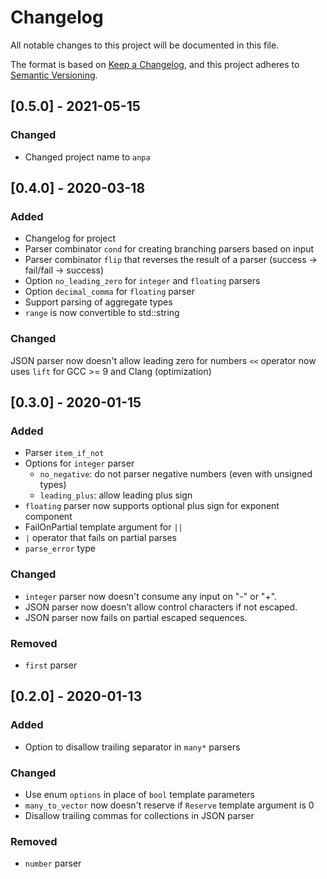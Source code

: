 # Changelog
All notable changes to this project will be documented in this file.

The format is based on [Keep a Changelog](https://keepachangelog.com/en/1.0.0/),
and this project adheres to [Semantic Versioning](https://semver.org/spec/v2.0.0.html).

## [0.5.0] - 2021-05-15
### Changed
- Changed project name to `anpa`

## [0.4.0] - 2020-03-18
### Added
- Changelog for project
- Parser combinator `cond` for creating branching parsers based on input
- Parser combinator `flip` that reverses the result of a parser (success -> fail/fail -> success)
- Option `no_leading_zero` for `integer` and `floating` parsers
- Option `decimal_comma` for `floating` parser
- Support parsing of aggregate types
- `range` is now convertible to std::string

### Changed
JSON parser now doesn't allow leading zero for numbers
`<<` operator now uses `lift` for GCC >= 9 and Clang (optimization)

## [0.3.0] - 2020-01-15
### Added
- Parser `item_if_not`
- Options for `integer` parser
    - `no_negative`: do not parser negative numbers (even with unsigned types)
    - `leading_plus`: allow leading plus sign
- `floating` parser now supports optional plus sign for exponent component
- FailOnPartial template argument for `||`
- `|` operator that fails on partial parses
- `parse_error` type

### Changed
- `integer` parser now doesn't consume any input on "-" or "+".
- JSON parser now doesn't allow control characters if not escaped.
- JSON parser now fails on partial escaped sequences.

### Removed
- `first` parser

## [0.2.0] - 2020-01-13
### Added
- Option to disallow trailing separator in `many*` parsers

### Changed
- Use enum `options` in place of `bool` template parameters
- `many_to_vector` now doesn't reserve if `Reserve` template
  argument is 0
- Disallow trailing commas for collections in JSON parser

### Removed
- `number` parser
